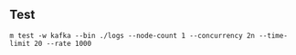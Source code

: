 


## Test

```
m test -w kafka --bin ./logs --node-count 1 --concurrency 2n --time-limit 20 --rate 1000
```